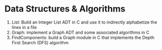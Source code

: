 # Data Structures & Algorithms

1. List: Build an Integer List ADT in C and use it to indirectly alphabetize the lines in a file
2. Graph: implement a Graph ADT and some associated algorithms in C
3. FindComponents: build a Graph module in C that implements the Depth First Search (DFS) algorithm

